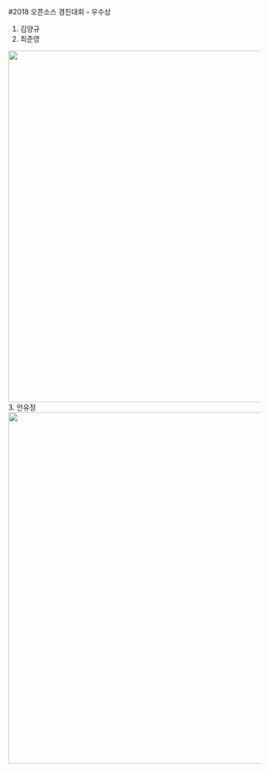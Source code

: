 #2018 오픈소스 경진대회 - 우수상 <br>
1. 김양규
2. 최준영
<img width="600" height="700" src="https://user-images.githubusercontent.com/45614978/50280307-7d44b500-048f-11e9-9037-2ebfa655f2ce.jpg">
<br>
3. 안유정

<img width="600" height="700" src="https://user-images.githubusercontent.com/45614978/50281790-f1815780-0493-11e9-9e9e-fe8f1b290154.jpg">
<br>


